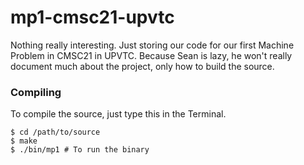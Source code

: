 # mp1-cmsc21-upvtc
Nothing really interesting. Just storing our code for our first Machine Problem in CMSC21 in UPVTC. Because Sean is lazy, he won't really document much about the project, only how to build the source.

### Compiling
To compile the source, just type this in the Terminal.

    $ cd /path/to/source    
    $ make
    $ ./bin/mp1 # To run the binary
